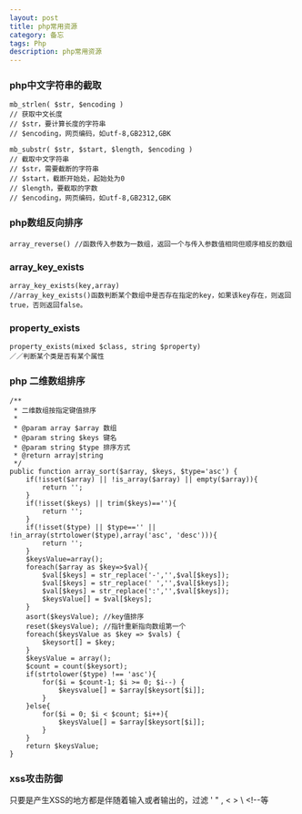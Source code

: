 ```yaml
---
layout: post
title: php常用资源
category: 备忘
tags: Php 
description: php常用资源 
---
```


### php中文字符串的截取
	mb_strlen( $str, $encoding ) 
	// 获取中文长度
	// $str，要计算长度的字符串 
	// $encoding，网页编码，如utf-8,GB2312,GBK 
	
	mb_substr( $str, $start, $length, $encoding ) 
	// 截取中文字符串
	// $str，需要截断的字符串 
	// $start，截断开始处，起始处为0 
	// $length，要截取的字数 
	// $encoding，网页编码，如utf-8,GB2312,GBK 
	
### php数组反向排序
	
	array_reverse() //函数传入参数为一数组，返回一个与传入参数值相同但顺序相反的数组
	
### array_key_exists

	array_key_exists(key,array)
	//array_key_exists()函数判断某个数组中是否存在指定的key，如果该key存在，则返回true，否则返回false。

### property_exists

	property_exists(mixed $class, string $property) 
	／／判断某个类是否有某个属性
	
### php 二维数组排序
	
	/**
     * 二维数组按指定键值排序
     *
     * @param array $array 数组
     * @param string $keys 键名
     * @param string $type 排序方式
     * @return array|string
     */
    public function array_sort($array, $keys, $type='asc') {
        if(!isset($array) || !is_array($array) || empty($array)){
            return '';
        }
        if(!isset($keys) || trim($keys)==''){
            return '';
        }
        if(!isset($type) || $type=='' || !in_array(strtolower($type),array('asc', 'desc'))){
            return '';
        }
        $keysValue=array();
        foreach($array as $key=>$val){
            $val[$keys] = str_replace('-','',$val[$keys]);
            $val[$keys] = str_replace(' ','',$val[$keys]);
            $val[$keys] = str_replace(':','',$val[$keys]);
            $keysValue[] = $val[$keys];
        }
        asort($keysValue); //key值排序
        reset($keysValue); //指针重新指向数组第一个
        foreach($keysValue as $key => $vals) {
            $keysort[] = $key;
        }
        $keysValue = array();
        $count = count($keysort);
        if(strtolower($type) !== 'asc'){
            for($i = $count-1; $i >= 0; $i--) {
                $keysvalue[] = $array[$keysort[$i]];
            }
        }else{
            for($i = 0; $i < $count; $i++){
                $keysValue[] = $array[$keysort[$i]];
            }
        }
        return $keysValue;
    }
    
### xss攻击防御

只要是产生XSS的地方都是伴随着输入或者输出的，过滤 ' " , <  > \   <!--等  
	
		
	
	